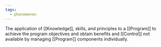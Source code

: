 ```yaml
---
tags:
  - phenomenon
---
```

The application of [[Knowledge]], skills, and principles to a [[Program]] to achieve the program objectives and obtain benefits and [[Control]] not available by managing [[Program]] components individually.